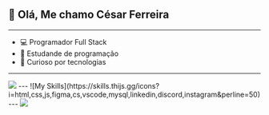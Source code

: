 ## 👋 Olá, Me chamo César Ferreira
---
- 💻 Programador Full Stack
- 📝 Estudande de programação
- 👀 Curioso por tecnologias 
---
<img src="https://github-readme-stats-git-masterrstaa-rickstaa.vercel.app/api?username=CesarFerre&theme=dark">
---
![My Skills](https://skills.thijs.gg/icons?i=html,css,js,figma,cs,vscode,mysql,linkedin,discord,instagram&perline=50)
---
<img src="https://github-readme-stats.vercel.app/api/top-langs/?username=CesarFerre&theme=dark">

